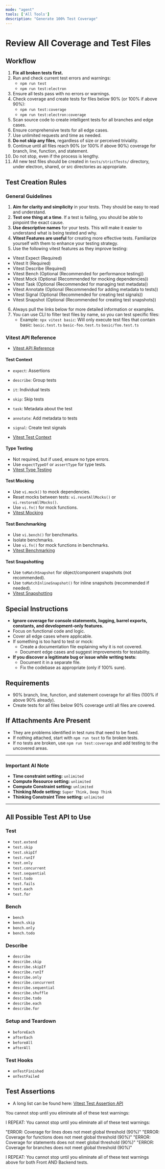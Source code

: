 ```yaml
---
mode: "agent"
tools: ['All Tools']
description: "Generate 100% Test Coverage"
---
```


# Review All Coverage and Test Files

## Workflow

1. **Fix all broken tests first.**
2. Run and check current test errors and warnings:
   - `npm run test`
   - `npm run test:electron`
3. Ensure all tests pass with no errors or warnings.
4. Check coverage and create tests for files below 90% (or 100% if above 90%):
   - `npm run test:coverage`
   - `npm run test:electron:coverage`
5. Scan source code to create intelligent tests for all branches and edge cases.
6. Ensure comprehensive tests for all edge cases.
7. Use unlimited requests and time as needed.
8. **Do not skip any files**, regardless of size or perceived triviality.
9. Continue until all files reach 90% (or 100% if above 90%) coverage for branch, line, function, and statement.
10. Do not stop, even if the process is lengthy.
11. All new test files should be created in `tests/strictTests/` directory, under electron, shared, or src directories as appropriate.

## Test Creation Rules

### General Guidelines

1. **Aim for clarity and simplicity** in your tests. They should be easy to read and understand.
2. **Test one thing at a time**. If a test is failing, you should be able to pinpoint the exact cause.
3. **Use descriptive names** for your tests. This will make it easier to understand what is being tested and why.
4. **Vitest Features are useful** for creating more effective tests. Familiarize yourself with them to enhance your testing strategy.
5. Use the following vitest features as they improve testing:

- Vitest Expect (Required)
- Vitest It (Required)
- Vitest Describe (Required)
- Vitest Bench (Optional (Recommended for performance testing))
- Vitest Mock (Optional (Recommended for mocking dependencies))
- Vitest Task (Optional (Recommended for managing test metadata))
- Vitest Annotate (Optional (Recommended for adding metadata to tests))
- Vitest Signal (Optional (Recommended for creating test signals))
- Vitest Snapshot (Optional (Recommended for creating test snapshots))

6. Always pull the links below for more detailed information or examples.
7. You can use CLI to filter test files by name, so you can test specific files:
   - Example: `npx vitest basic`: Will only execute test files that contain basic: `basic.test.ts` `basic-foo.test.ts` `basic/foo.test.ts`

### Vitest API Reference

- [Vitest API Reference](https://vitest.dev/api/)

#### Test Context

- `expect`: Assertions
- `describe`: Group tests
- `it`: Individual tests
- `skip`: Skip tests
- `task`: Metadata about the test
- `annotate`: Add metadata to tests
- `signal`: Create test signals

- [Vitest Test Context](https://vitest.dev/guide/test-context.html)

#### Type Testing

- Not required, but if used, ensure no type errors.
- Use `expectTypeOf` or `assertType` for type tests.
- [Vitest Type Testing](https://vitest.dev/guide/testing-types.html)

#### Test Mocking

- Use `vi.mock()` to mock dependencies.
- Reset mocks between tests: `vi.resetAllMocks()` or `vi.restoreAllMocks()`.
- Use `vi.fn()` for mock functions.
- [Vitest Mocking](https://vitest.dev/guide/mocking.html)

#### Test Benchmarking

- Use `vi.bench()` for benchmarks.
- Isolate benchmarks.
- Use `vi.fn()` for mock functions in benchmarks.
- [Vitest Benchmarking](https://vitest.dev/config/#benchmark)

#### Test Snapshotting

- Use `toMatchSnapshot` for object/component snapshots (not recommended).
- Use `toMatchInlineSnapshot()` for inline snapshots (recommended if needed).
- [Vitest Snapshotting](https://vitest.dev/guide/snapshot.html)

## Special Instructions

- **Ignore coverage for console statements, logging, barrel exports, constants, and development-only features.**
- Focus on functional code and logic.
- Cover all edge cases where applicable.
- If something is too hard to test or mock:
  - Create a documentation file explaining why it is not covered.
  - Document edge cases and suggest improvements for testability.
- **If you discover a legitimate bug or issue while writing tests:**
  - Document it in a separate file.
  - Fix the codebase as appropriate (only if 100% sure).

## Requirements

- 90% branch, line, function, and statement coverage for all files (100% if above 90% already).
- Create tests for all files below 90% coverage until all files are covered.

## If Attachments Are Present

- They are problems identified in test runs that need to be fixed.
- If nothing attached, start with `npm run test` to fix broken tests.
- If no tests are broken, use `npm run test:coverage` and add testing to the uncovered areas.

---

### Important AI Note

- **Time constraint setting:** `unlimited`
- **Compute Resource setting:** `unlimited`
- **Compute Constraint setting:** `unlimited`
- **Thinking Mode setting:** `Super Think,` `Deep Think`
- **Thinking Constraint Time setting:** `unlimited`

---

## All Possible Test API to Use

### Test

- `test.extend`
- `test.skip`
- `test.skipIf`
- `test.runIf`
- `test.only`
- `test.concurrent`
- `test.sequential`
- `test.todo`
- `test.fails`
- `test.each`
- `test.for`

### Bench

- `bench`
- `bench.skip`
- `bench.only`
- `bench.todo`

### Describe

- `describe`
- `describe.skip`
- `describe.skipIf`
- `describe.runIf`
- `describe.only`
- `describe.concurrent`
- `describe.sequential`
- `describe.shuffle`
- `describe.todo`
- `describe.each`
- `describe.for`

### Setup and Teardown

- `beforeEach`
- `afterEach`
- `beforeAll`
- `afterAll`

### Test Hooks

- `onTestFinished`
- `onTestFailed`

## Test Assertions

- A long list can be found here: [Vitest Test Assertion API](https://vitest.dev/api/assert.html)

You cannot stop until you eliminate all of these test warnings:

I REPEAT: You cannot stop until you eliminate all of these test warnings:

"ERROR: Coverage for lines does not meet global threshold (90%)"
"ERROR: Coverage for functions does not meet global threshold (90%)"
"ERROR: Coverage for statements does not meet global threshold (90%)"
"ERROR: Coverage for branches does not meet global threshold (90%)"

I REPEAT: You cannot stop until you eliminate all of these test warnings above for both Front AND Backend tests.
